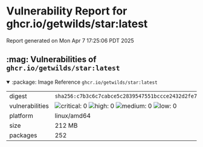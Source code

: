 # Vulnerability Report for ghcr.io/getwilds/star:latest

Report generated on Mon Apr  7 17:25:06 PDT 2025

<h2>:mag: Vulnerabilities of <code>ghcr.io/getwilds/star:latest</code></h2>

<details open="true"><summary>:package: Image Reference</strong> <code>ghcr.io/getwilds/star:latest</code></summary>
<table>
<tr><td>digest</td><td><code>sha256:c7b3c6c7cabce5c2839547551bccce2432d2fe79bd1f358abba84dd737d1b107</code></td><tr><tr><td>vulnerabilities</td><td><img alt="critical: 0" src="https://img.shields.io/badge/critical-0-lightgrey"/> <img alt="high: 0" src="https://img.shields.io/badge/high-0-lightgrey"/> <img alt="medium: 0" src="https://img.shields.io/badge/medium-0-lightgrey"/> <img alt="low: 0" src="https://img.shields.io/badge/low-0-lightgrey"/> <!-- unspecified: 0 --></td></tr>
<tr><td>platform</td><td>linux/amd64</td></tr>
<tr><td>size</td><td>212 MB</td></tr>
<tr><td>packages</td><td>252</td></tr>
</table>
</details></table>
</details>

<table></table>

